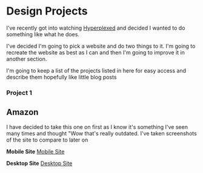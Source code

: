 # Design Projects

I've recently got into watching [Hyperplexed](https://www.youtube.com/@Hyperplexed) and decided I wanted to do something like what he does.

I've decided I'm going to pick a website and do two things to it.  I'm going to recreate the website as best as I can and then I'm going to improve it in another section.

I'm going to keep a list of the projects listed in here for easy access and describe them hopefully like little blog posts

### Project 1
## Amazon

I have decided to take this one on first as I know it's something I've seen many times and thought "Wow that's really outdated.  I've taken screenshots of the site to compare to later on

**Mobile Site**
[Mobile Site](./project-1/assets/img/mobile.png)

**Desktop Site**
[Desktop Site](./project-1/assets/img/desktop.png)